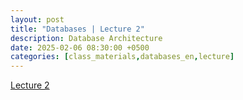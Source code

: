 ```yaml
---
layout: post
title: "Databases | Lecture 2"
description: Database Architecture
date: 2025-02-06 08:30:00 +0500
categories: [class_materials,databases_en,lecture]
---
```


[Lecture 2](https://drive.google.com/file/d/1orHWIwOA4FrC9zfrgUTRFla0fDt889vd/view?usp=sharing)